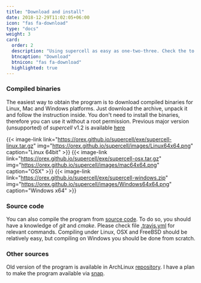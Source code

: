 ```yaml
---
title: "Download and install"
date: 2018-12-29T11:02:05+06:00
icon: "fas fa-download"
type: "docs"
weight: 3
card:
  order: 2
  description: "Using supercell as easy as one-two-three. Check the to learn different methods of obtaining and using the program."
  btncaption: "Download"
  btnicon: "fas fa-download"
  highlighted: true
---
```


### Compiled binaries

The easiest way to obtain the program is to download compiled binaries for Linux, Mac and Windows platforms. Just download the archive, unpack it and follow the instruction inside. You don't need to install the binaries, therefore you can use it without a root permission. Previous major version (unsupported) of *supercell* v1.2 is available [here](https://github.com/orex/supercell/tree/gh-pages/v1.2)

{{< image-link link="https://orex.github.io/supercell/exe/supercell-linux.tar.gz" img="https://orex.github.io/supercell/images/Linux64x64.png" caption="Linux 64bit" >}}
{{< image-link link="https://orex.github.io/supercell/exe/supercell-osx.tar.gz" img="https://orex.github.io/supercell/images/mac64x64.png" caption="OSX" >}}
{{< image-link link="https://orex.github.io/supercell/exe/supercell-windows.zip" img="https://orex.github.io/supercell/images/Windows64x64.png" caption="Windows x64" >}}

### Source code

You can also compile the program from [source code](https://github.com/orex/supercell/). To do so, you should have a knowledge of *git* and *cmake*. Please check file [.travis.yml](https://github.com/orex/supercell/blob/master/.travis.yml) for relevant commands. Compiling under Linux, OSX and FreeBSD should be relatively easy, but compiling on Windows you should be done from scratch.

### Other sources

Old version of the program is available in ArchLinux [repository](https://aur.archlinux.org/packages/supercell-git). I have a plan to make the program available via [snap](https://snapcraft.io).